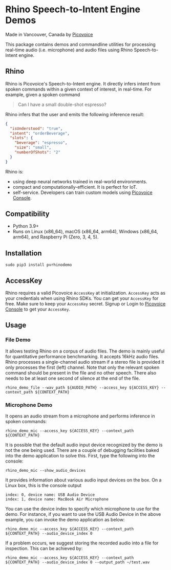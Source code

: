 # Rhino Speech-to-Intent Engine Demos

Made in Vancouver, Canada by [Picovoice](https://picovoice.ai)

This package contains demos and commandline utilities for processing real-time audio (i.e. microphone) and audio files
using Rhino Speech-to-Intent engine.

## Rhino

Rhino is Picovoice's Speech-to-Intent engine. It directly infers intent from spoken commands within a given context of
interest, in real-time. For example, given a spoken command

>Can I have a small double-shot espresso?

Rhino infers that the user and emits the following inference result:

```json
{
  "isUnderstood": "true",
  "intent": "orderBeverage",
  "slots": {
    "beverage": "espresso",
    "size": "small",
    "numberOfShots": "2"
  }
}
```

Rhino is:

- using deep neural networks trained in real-world environments.
- compact and computationally-efficient. It is perfect for IoT.
- self-service. Developers can train custom models using [Picovoice Console](https://console.picovoice.ai/).

## Compatibility

- Python 3.9+
- Runs on Linux (x86_64), macOS (x86_64, arm64), Windows (x86_64, arm64), and Raspberry Pi (Zero, 3, 4, 5).

## Installation

```console
sudo pip3 install pvrhinodemo
```

## AccessKey

Rhino requires a valid Picovoice `AccessKey` at initialization. `AccessKey` acts as your credentials when using Rhino SDKs.
You can get your `AccessKey` for free. Make sure to keep your `AccessKey` secret.
Signup or Login to [Picovoice Console](https://console.picovoice.ai/) to get your `AccessKey`.

## Usage

### File Demo

It allows testing Rhino on a corpus of audio files. The demo is mainly useful for quantitative performance
benchmarking. It accepts 16kHz audio files. Rhino processes a single-channel audio stream if a stereo file is
provided it only processes the first (left) channel. Note that only the relevant spoken command should be present in the
file and no other speech. There also needs to be at least one second of silence at the end of the file.

```console
rhino_demo_file --wav_path ${AUDIO_PATH} --access_key ${ACCESS_KEY} --context_path ${CONTEXT_PATH} 
```

### Microphone Demo

It opens an audio stream from a microphone and performs inference in spoken commands:

```console
rhino_demo_mic --access_key ${ACCESS_KEY} --context_path ${CONTEXT_PATH}
```

It is possible that the default audio input device recognized by the demo is not the one being used. There are a couple 
of debugging facilities baked into the demo application to solve this. First, type the following into the console:

```console
rhino_demo_mic --show_audio_devices
```

It provides information about various audio input devices on the box. On a Linux box, this is the console output

```
index: 0, device name: USB Audio Device
index: 1, device name: MacBook Air Microphone
``` 

You can use the device index to specify which microphone to use for the demo. For instance, if you want to use the USB Audio Device
in the above example, you can invoke the demo application as below:

```console
rhino_demo_mic --access_key ${ACCESS_KEY} --context_path ${CONTEXT_PATH} --audio_device_index 0
```

If a problem occurs, we suggest storing the recorded audio into a file for inspection. This can be achieved by:

```console
rhino_demo_mic --access_key ${ACCESS_KEY} --context_path ${CONTEXT_PATH} --audio_device_index 0 --output_path ~/test.wav
```
